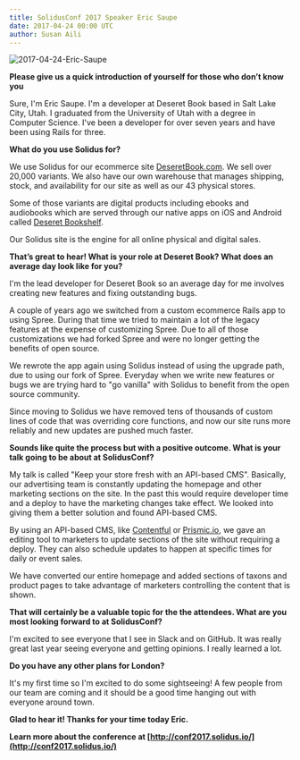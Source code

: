 ```yaml
---
title: SolidusConf 2017 Speaker Eric Saupe
date: 2017-04-24 00:00 UTC
author: Susan Aili
---
```


![2017-04-24-Eric-Saupe](2017-04-24-Eric-Saupe.jpg)

**Please give us a quick introduction of yourself for those who don’t know you**

Sure, I'm Eric Saupe. I'm a developer at Deseret Book based in Salt Lake City, Utah. I graduated from the University of Utah with a degree in Computer Science. I've been a developer for over seven years and have been using Rails for three.

**What do you use Solidus for?**

We use Solidus for our ecommerce site [DeseretBook.com](https://deseretbook.com/). We sell over 20,000 variants. We also have our own warehouse that manages shipping, stock, and availability for our site as well as our 43 physical stores.

Some of those variants are digital products including ebooks and audiobooks which are served through our native apps on iOS and Android called [Deseret Bookshelf](https://deseretbook.com/bookshelf).

Our Solidus site is the engine for all online physical and digital sales.

**That’s great to hear! What is your role at Deseret Book? What does an average day look like for you?**

I'm the lead developer for Deseret Book so an average day for me involves creating new features and fixing outstanding bugs.

A couple of years ago we switched from a custom ecommerce Rails app to using Spree. During that time we tried to maintain a lot of the legacy features at the expense of customizing Spree. Due to all of those customizations we had forked Spree and were no longer getting the benefits of open source.

We rewrote the app again using Solidus instead of using the upgrade path, due to using our fork of Spree. Everyday when we write new features or bugs we are trying hard to "go vanilla" with Solidus to benefit from the open source community.

Since moving to Solidus we have removed tens of thousands of custom lines of code that was overriding core functions, and now our site runs more reliably and new updates are pushed much faster.

**Sounds like quite the process but with a positive outcome. What is your talk going to be about at SolidusConf?**

My talk is called "Keep your store fresh with an API-based CMS". Basically, our advertising team is constantly updating the homepage and other marketing sections on the site. In the past this would require developer time and a deploy to have the marketing changes take effect. We looked into giving them a better solution and found API-based CMS.

By using an API-based CMS, like [Contentful](https://www.contentful.com/) or [Prismic.io](https://prismic.io), we gave an editing tool to marketers to update sections of the site without requiring a deploy. They can also schedule updates to happen at specific times for daily or event sales.

We have converted our entire homepage and added sections of taxons and product pages to take advantage of marketers controlling the content that is shown.

**That will certainly be a valuable topic for the the attendees. What are you most looking forward to at SolidusConf?**

I'm excited to see everyone that I see in Slack and on GitHub. It was really great last year seeing everyone and getting opinions. I really learned a lot.

**Do you have any other plans for London?**

It's my first time so I'm excited to do some sightseeing! A few people from our team are coming and it should be a good time hanging out with everyone around town.

**Glad to hear it! Thanks for your time today Eric.**

**Learn more about the conference at [http://conf2017.solidus.io/](http://conf2017.solidus.io/)**
